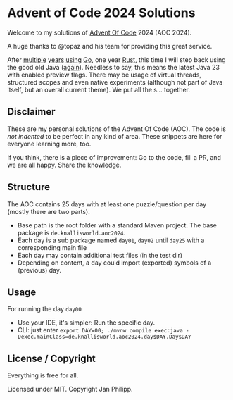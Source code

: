 # Advent of Code 2024 Solutions

Welcome to my solutions of [Advent Of Code](http://adventofcode.com) 2024 (AOC 2024).

A huge thanks to @topaz and his team for providing this great service.

After [multiple](https://github.com/knalli/aoc2018) 
[years](https://github.com/knalli/aoc2019) 
[using](https://github.com/knalli/aoc2020) 
[Go](https://github.com/knalli/aoc2021), one year [Rust](https://github.com/knalli/aoc2022), 
this time I will step back using
the good old Java ([again](https://github.com/knalli/aoc2023)). Needless to say, this means the latest Java 23 with enabled preview
flags. There may be usage of virtual threads, structured scopes and even
native experiments (although not part of Java itself, but an overall current theme).
We put all the s… together.

## Disclaimer

These are my personal solutions of the Advent Of Code (AOC). The code is
*not indented* to be perfect in any kind of area. 
These snippets are here for everyone learning more, too.

If you think, there is a piece of improvement: Go to the code,
fill a PR, and we are all happy. Share the knowledge.

## Structure

The AOC contains 25 days with at least one puzzle/question per day (mostly there are two parts).

* Base path is the root folder with a standard Maven project. The base
  package is `de.knallisworld.aoc2024`.
* Each day is a sub package named `day01`, `day02` until `day25` with
  a corresponding main file
* Each day may contain additional test files (in the test dir)
* Depending on content, a day could import (exported) symbols of a (previous) day.

## Usage

For running the day `day00`

* Use your IDE, it's simpler: Run the specific day.
* CLI: just enter `export DAY=00; ./mvnw compile exec:java -Dexec.mainClass=de.knallisworld.aoc2024.day$DAY.Day$DAY`

## License / Copyright

Everything is free for all.

Licensed under MIT. Copyright Jan Philipp.
